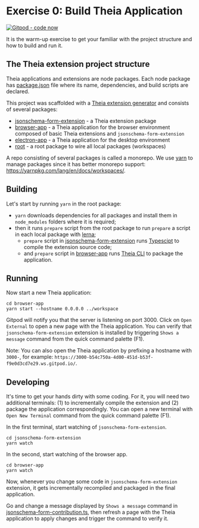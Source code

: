 # Exercise 0: Build Theia Application

[![Gitpod - code now](https://img.shields.io/badge/Gitpod-code%20now-blue.svg?longCache=true)](https://gitpod.io#https://github.com/TypeFox/theia-workshop/tree/exercise-0)

It is the warm-up exercise to get your familiar with the project structure and how to build and run it.

## The Theia extension project structure

Theia applications and extensions are node packages.
Each node package has [package.json](https://docs.npmjs.com/files/package.json) file where its name, dependencies, and build scripts are declared.

This project was scaffolded with a [Theia extension generator](https://github.com/theia-ide/generator-theia-extension#theia-extension-generator) and consists of several packages:

- [jsonschema-form-extension](jsonschema-form-extension/package.json) - a Theia extension package
- [browser-app](browser-app/package.json) - a Theia application for the browser environment composed of basic Theia extensions and `jsonschema-form-extension`
- [electron-app](electron-app/package.json) - a Theia application for the desktop environment
- [root](package.json) - a root package to wire all local packages (workspaces)

A repo consisting of several packages is called a monorepo. We use [yarn](https://yarnpkg.com/lang/en/) to manage packages since it has better monorepo support: https://yarnpkg.com/lang/en/docs/workspaces/.

## Building

Let's start by running `yarn` in the root package:

- `yarn` downloads dependencies for all packages and install them in `node_modules` folders where it is required;
- then it runs `prepare` script from the root package to run `prepare` a script in each local package with [lerna](https://github.com/lerna/lerna);
  - `prepare` script in [jsonschema-form-extension](jsonschema-form-extension/package.json) runs [Typescipt](https://www.typescriptlang.org/) to compile the extension source code;
  - and `prepare` script in [browser-app](browser-app/package.json) runs [Theia CLI](https://github.com/theia-ide/theia/blob/master/dev-packages/cli/README.md#theia-cli) to package the application.

## Running

Now start a new Theia application:

    cd browser-app
    yarn start --hostname 0.0.0.0 ../workspace

Gitpod will notify you that the server is listening on port 3000.
Click on `Open External` to open a new page with the Theia application.
You can verify that `jsonschema-form-extension` extension is installed by triggering `Shows a message` command from the quick command palette (F1).

Note: You can also open the Theia application by prefixing a hostname with `3000-`, for example: `https://3000-b54c750a-4d00-451d-b53f-f9e0d3cd7e29.ws.gitpod.io/`.

## Developing

It's time to get your hands dirty with some coding.
For it, you will need two additional terminals: (1) to incrementally compile the extension and (2) package the application correspondingly.
You can open a new terminal with `Open New Terminal` command from the quick command palette (F1).

In the first terminal, start watching of `jsonschema-form-extension`.

    cd jsonschema-form-extension
    yarn watch

In the second, start watching of the browser app.

    cd browser-app
    yarn watch

Now, whenever you change some code in `jsonschema-form-extension` extension, it gets incrementally recompiled and packaged in the final application.

Go and change a message displayed by `Shows a message` command in [jsonschema-form-contribution.ts](jsonschema-form-extension/src/browser/jsonschema-form-contribution.ts),
then refresh a page with the Theia application to apply changes and trigger the command to verify it.
